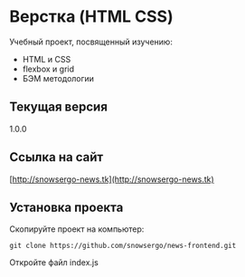 # Верстка (HTML CSS)
Учебный проект, посвященный изучению: 
 - HTML и CSS
 - flexbox и grid
 - БЭМ методологии

## Текущая версия
1.0.0

## Ссылка на сайт
[http://snowsergo-news.tk](http://snowsergo-news.tk)

## Установка проекта

Скопируйте проект на компьютер:
```
git clone https://github.com/snowsergo/news-frontend.git
```
Откройте файл index.js


